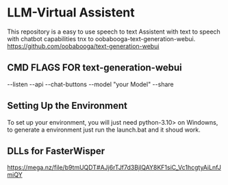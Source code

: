 

# LLM-Virtual Assistent

This repository is a easy to use speech to text Assistent with text to speech with chatbot capabilities tnx to oobabooga-text-generation-webui.
https://github.com/oobabooga/text-generation-webui

## CMD FLAGS FOR text-generation-webui
--listen --api --chat-buttons --model "your Model" --share

## Setting Up the Environment 
To set up your environment, you will just need python-3.10> on Windowns, to generate a environment just run the launch.bat and it shoud work.

## DLLs for FasterWisper
https://mega.nz/file/b9tmUQDT#AJj6rTJf7d3BjlQAY8KF1siC_Vc1hcgtyAiLnfJmiQY 

